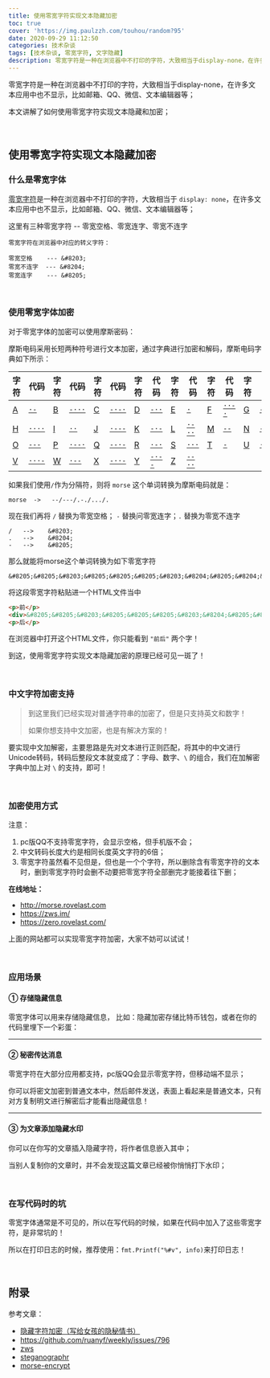 ```yaml
---
title: 使用零宽字符实现文本隐藏加密
toc: true
cover: 'https://img.paulzzh.com/touhou/random?95'
date: 2020-09-29 11:12:50
categories: 技术杂谈
tags: [技术杂谈, 零宽字符, 文字隐藏]
description: 零宽字符是一种在浏览器中不打印的字符，大致相当于display-none，在许多文本应用中也不显示，比如邮箱、QQ、微信、文本编辑器等；本文讲解了如何使用零宽字符实现文本隐藏和加密；
---
```


零宽字符是一种在浏览器中不打印的字符，大致相当于display-none，在许多文本应用中也不显示，比如邮箱、QQ、微信、文本编辑器等；

本文讲解了如何使用零宽字符实现文本隐藏和加密；

<br/>

<!--more-->

## 使用零宽字符实现文本隐藏加密

### **什么是零宽字体**

[零宽字符](https://link.zhihu.com/?target=https%3A//zh.wikipedia.org/wiki/%E9%9B%B6%E5%AE%BD%E7%A9%BA%E6%A0%BC)是一种在浏览器中不打印的字符，大致相当于 `display: none`，在许多文本应用中也不显示，比如邮箱、QQ、微信、文本编辑器等；

这里有三种零宽字符 -- 零宽空格、零宽连字、零宽不连字

```
零宽字符在浏览器中对应的转义字符：

零宽空格    --- &#8203;  
零宽不连字  --- &#8204;
零宽连字    --- &#8205;
```

<BR/>

### **使用零宽字体加密**

对于零宽字体的加密可以使用摩斯密码：

摩斯电码采用长短两种符号进行文本加密，通过字典进行加密和解码，摩斯电码字典如下所示：

| 字符                                 | 代码                                                         | 字符                                 | 代码                                                         | 字符                                 | 代码                                                         | 字符                                 | 代码                                                         | 字符                                 | 代码                                                         | 字符                                 | 代码                                                         | 字符                                 | 代码                                                         |
| ------------------------------------ | ------------------------------------------------------------ | ------------------------------------ | ------------------------------------------------------------ | ------------------------------------ | ------------------------------------------------------------ | ------------------------------------ | ------------------------------------------------------------ | ------------------------------------ | ------------------------------------------------------------ | ------------------------------------ | ------------------------------------------------------------ | ------------------------------------ | ------------------------------------------------------------ |
| [A](https://zh.wikipedia.org/wiki/A) | [`·-`](https://upload.wikimedia.org/wikipedia/commons/f/f3/A_morse_code.ogg) | [B](https://zh.wikipedia.org/wiki/B) | [`-···`](https://upload.wikimedia.org/wikipedia/commons/b/b1/B_morse_code.ogg) | [C](https://zh.wikipedia.org/wiki/C) | [`-·-·`](https://upload.wikimedia.org/wikipedia/commons/2/25/C_morse_code.ogg) | [D](https://zh.wikipedia.org/wiki/D) | [`-··`](https://upload.wikimedia.org/wikipedia/commons/9/92/D_morse_code.ogg) | [E](https://zh.wikipedia.org/wiki/E) | [`·`](https://upload.wikimedia.org/wikipedia/commons/e/e7/E_morse_code.ogg) | [F](https://zh.wikipedia.org/wiki/F) | [`··-·`](https://upload.wikimedia.org/wikipedia/commons/6/63/F_morse_code.ogg) | [G](https://zh.wikipedia.org/wiki/G) | [`--·`](https://upload.wikimedia.org/wikipedia/commons/7/72/G_morse_code.ogg) |
| [H](https://zh.wikipedia.org/wiki/H) | [`····`](https://upload.wikimedia.org/wikipedia/commons/9/93/H_morse_code.ogg) | [I](https://zh.wikipedia.org/wiki/I) | [`··`](https://upload.wikimedia.org/wikipedia/commons/d/d9/I_morse_code.ogg) | [J](https://zh.wikipedia.org/wiki/J) | [`·---`](https://upload.wikimedia.org/wikipedia/commons/9/9e/J_morse_code.ogg) | [K](https://zh.wikipedia.org/wiki/K) | [`-·-`](https://upload.wikimedia.org/wikipedia/commons/6/6a/K_morse_code.ogg) | [L](https://zh.wikipedia.org/wiki/L) | [`·-··`](https://upload.wikimedia.org/wikipedia/commons/a/a8/L_morse_code.ogg) | [M](https://zh.wikipedia.org/wiki/M) | [`--`](https://upload.wikimedia.org/wikipedia/commons/9/97/M_morse_code.ogg) | [N](https://zh.wikipedia.org/wiki/N) | [`-·`](https://upload.wikimedia.org/wikipedia/commons/5/5a/N_morse_code.ogg) |
| [O](https://zh.wikipedia.org/wiki/O) | [`---`](https://upload.wikimedia.org/wikipedia/commons/4/41/O_morse_code.ogg) | [P](https://zh.wikipedia.org/wiki/P) | [`·--·`](https://upload.wikimedia.org/wikipedia/commons/c/c6/P_morse_code.ogg) | [Q](https://zh.wikipedia.org/wiki/Q) | [`--·-`](https://upload.wikimedia.org/wikipedia/commons/f/f0/Q_morse_code.ogg) | [R](https://zh.wikipedia.org/wiki/R) | [`·-·`](https://upload.wikimedia.org/wikipedia/commons/e/ea/R_morse_code.ogg) | [S](https://zh.wikipedia.org/wiki/S) | [`···`](https://upload.wikimedia.org/wikipedia/commons/d/d8/S_morse_code.ogg) | [T](https://zh.wikipedia.org/wiki/T) | [`-`](https://upload.wikimedia.org/wikipedia/commons/b/ba/T_morse_code.ogg) | [U](https://zh.wikipedia.org/wiki/U) | [`··-`](https://upload.wikimedia.org/wikipedia/commons/3/34/U_morse_code.ogg) |
| [V](https://zh.wikipedia.org/wiki/V) | [`···-`](https://upload.wikimedia.org/wikipedia/commons/3/37/V_morse_code.ogg) | [W](https://zh.wikipedia.org/wiki/W) | [`·--`](https://upload.wikimedia.org/wikipedia/commons/6/68/W_morse_code.ogg) | [X](https://zh.wikipedia.org/wiki/X) | [`-··-`](https://upload.wikimedia.org/wikipedia/commons/b/be/X_morse_code.ogg) | [Y](https://zh.wikipedia.org/wiki/Y) | [`-·--`](https://upload.wikimedia.org/wikipedia/commons/5/5d/Y_morse_code.ogg) | [Z](https://zh.wikipedia.org/wiki/Z) | [`--··`](https://upload.wikimedia.org/wikipedia/commons/7/7a/Z_morse_code.ogg) |                                      |                                                              |                                      |                                                              |

如果我们使用`/`作为分隔符，则将 `morse` 这个单词转换为摩斯电码就是：

```
morse  ->   --/---/.-./.../.
```

现在我们再将 `/` 替换为零宽空格； `-` 替换问零宽连字；`.` 替换为零宽不连字

```
/   -->    &#8203;
.   -->    &#8204;
-   -->    &#8205;
```

那么就能将morse这个单词转换为如下零宽字符

```
&#8205;&#8205;&#8203;&#8205;&#8205;&#8205;&#8203;&#8204;&#8205;&#8204;&#8203;&#8204;&#8204;&#8204;&#8203;&#8204;
```

将这段零宽字符粘贴进一个HTML文件当中

```html
<p>前</p>
<div>&#8205;&#8205;&#8203;&#8205;&#8205;&#8205;&#8203;&#8204;&#8205;&#8204;&#8203;&#8204;&#8204;&#8204;&#8203;&#8204;</div>
<p>后</p>
```

在浏览器中打开这个HTML文件，你只能看到 `"前后"` 两个字！

到这，使用零宽字符实现文本隐藏加密的原理已经可见一斑了！

<BR/>

### **中文字符加密支持**

>   到这里我们已经实现对普通字符串的加密了，但是只支持英文和数字！
>
>   如果你想支持中文加密，也是有解决方案的！

要实现中文加解密，主要思路是先对文本进行正则匹配，将其中的中文进行Unicode转码，转码后整段文本就变成了：字母、数字、`\` 的组合，我们在加解密字典中加上对 `\` 的支持，即可！

<br/>

### **加密使用方式**

注意：

1.  pc版QQ不支持零宽字符，会显示空格，但手机版不会；
2.  中文转码长度大约是相同长度英文字符的6倍；
3.  零宽字符虽然看不见但是，但也是一个个字符，所以删除含有零宽字符的文本时，删到零宽字符时会删不动要把零宽字符全部删完才能接着往下删；

**在线地址：**

-   http://morse.rovelast.com
-   https://zws.im/
-   https://zero.rovelast.com/

上面的网站都可以实现零宽字符加密，大家不妨可以试试！

<br/>

### **应用场景**

#### **① 存储隐藏信息**

零宽字体可以用来存储隐藏信息， 比如：隐藏加密存储比特币钱包，或者在你的代码里埋下一个彩蛋：

****

#### **② 秘密传达消息**

零宽字符在大部分应用都支持，pc版QQ会显示零宽字符，但移动端不显示；

你可以将密文加密到普通文本中，然后邮件发送，表面上看起来是普通文本，只有对方复制明文进行解密后才能看出隐藏信息！

****

#### **③ 为文章添加隐藏水印**

你可以在你写的文章插入隐藏字符，将作者信息嵌入其中；

当别人复制你的文章时，并不会发现这篇文章已经被你悄悄打下水印；

<br/>

### **在写代码时的坑**

零宽字体通常是不可见的，所以在写代码的时候，如果在代码中加入了这些零宽字符，是非常坑的！

所以在打印日志的时候，推荐使用：`fmt.Printf("%#v", info)`来打印日志！

<br/>

## 附录

参考文章：

-   [隐藏字符加密（写给女孩的隐秘情书）](https://zhuanlan.zhihu.com/p/75992161)
-   https://github.com/ruanyf/weekly/issues/796
-   [zws](https://github.com/zws-im/zws)
-   [steganographr](https://github.com/neatnik/steganographr)
-   [morse-encrypt](https://github.com/rover95/morse-encrypt)

<br/>
